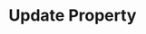 ---
title: Update Property
excerpt: >-
  Updates or adds properties to a group profile. The profile is created if it
  does not exist.
api:
  file: ingestion-api.json
  operationId: group-set-property
deprecated: false
hidden: false
metadata:
  title: ''
  description: ''
  robots: index
next:
  description: ''
---